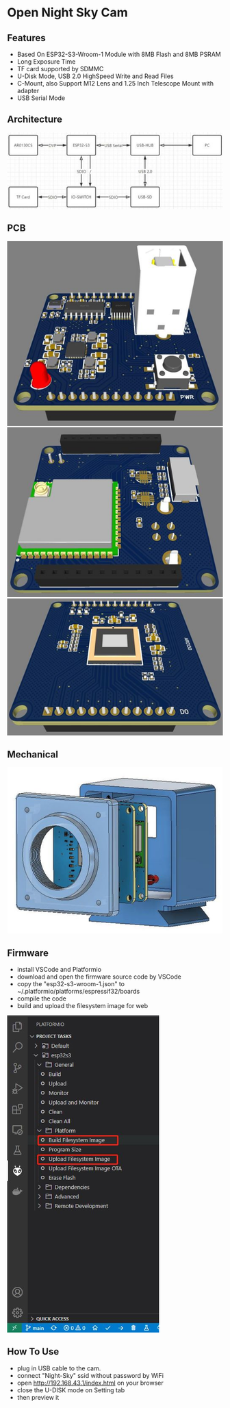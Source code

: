 # Open Night Sky Cam
## Features
* Based On ESP32-S3-Wroom-1 Module with 8MB Flash and 8MB PSRAM
* Long Exposure Time
* TF card supported by SDMMC 
* U-Disk Mode, USB 2.0 HighSpeed Write and Read Files
* C-Mount, also Support M12 Lens and 1.25 Inch Telescope Mount with adapter
* USB Serial Mode

## Architecture
![architecture](assets/ezcam.jpg "ezcam_architecture")

## PCB
![pcb](assets/ezcam_top.jpg "ezcam_top")
![pcb](assets/ezcam_bottom.jpg "ezcam_bottom")
![pcb](assets/ar0130cs.jpg "ar0130cs")

## Mechanical
![shell](assets/shell.jpg "shell")

## Firmware
* install VSCode and Platformio
* download and open the firmware source code by VSCode
* copy the "esp32-s3-wroom-1.json" to ~/.platformio/platforms/espressif32/boards
* compile the code
* build and upload the filesystem image for web

![compile](assets/compile.jpg "compile")

## How To Use
* plug in USB cable to the cam.
* connect "Night-Sky" ssid without password by WiFi
* open http://192.168.43.1/index.html on your browser
* close the U-DISK mode on Setting tab
* then preview it 